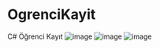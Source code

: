# OgrenciKayit
C# Öğrenci Kayıt
![image](https://github.com/user-attachments/assets/ac8ed915-29ae-45d9-884f-fc61337090c8)
![image](https://github.com/user-attachments/assets/49975b50-1b8e-4743-a215-393af845b0f5)
![image](https://github.com/user-attachments/assets/ada76090-c4db-4ab4-9285-a661a14b4f97)
